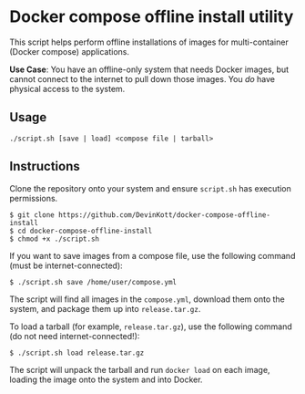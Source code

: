 # Docker compose offline install utility

This script helps perform offline installations of images for multi-container (Docker compose) applications.

**Use Case**: You have an offline-only system that needs Docker images, but cannot connect to the internet to pull down those images.
You _do_ have physical access to the system.

## Usage

```
./script.sh [save | load] <compose file | tarball>
```

## Instructions

Clone the repository onto your system and ensure `script.sh` has execution permissions.
```
$ git clone https://github.com/DevinKott/docker-compose-offline-install
$ cd docker-compose-offline-install
$ chmod +x ./script.sh
```

If you want to save images from a compose file, use the following command (must be internet-connected):
```
$ ./script.sh save /home/user/compose.yml
```

The script will find all images in the `compose.yml`, download them onto the system, and package them up into `release.tar.gz`.

To load a tarball (for example, `release.tar.gz`), use the following command (do not need internet-connected!):
```
$ ./script.sh load release.tar.gz
```

The script will unpack the tarball and run `docker load` on each image, loading the image onto the system and into Docker.
